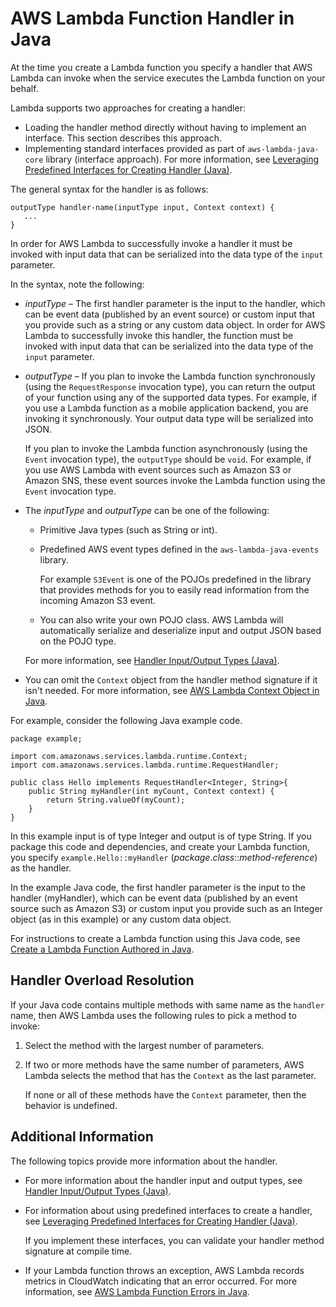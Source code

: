 # AWS Lambda Function Handler in Java<a name="java-programming-model-handler-types"></a>

At the time you create a Lambda function you specify a handler that AWS Lambda can invoke when the service executes the Lambda function on your behalf\. 

Lambda supports two approaches for creating a handler: 
+ Loading the handler method directly without having to implement an interface\. This section describes this approach\.
+  Implementing standard interfaces provided as part of `aws-lambda-java-core` library \(interface approach\)\. For more information, see [Leveraging Predefined Interfaces for Creating Handler \(Java\)](java-handler-using-predefined-interfaces.md)\. 

The general syntax for the handler is as follows:

```
outputType handler-name(inputType input, Context context) {
   ...
}
```

In order for AWS Lambda to successfully invoke a handler it must be invoked with input data that can be serialized into the data type of the `input` parameter\. 

In the syntax, note the following:
+  *inputType* – The first handler parameter is the input to the handler, which can be event data \(published by an event source\) or custom input that you provide such as a string or any custom data object\. In order for AWS Lambda to successfully invoke this handler, the function must be invoked with input data that can be serialized into the data type of the `input` parameter\.
+ *outputType* – If you plan to invoke the Lambda function synchronously \(using the `RequestResponse` invocation type\), you can return the output of your function using any of the supported data types\. For example, if you use a Lambda function as a mobile application backend, you are invoking it synchronously\. Your output data type will be serialized into JSON\. 

  If you plan to invoke the Lambda function asynchronously \(using the `Event` invocation type\), the `outputType` should be `void`\. For example, if you use AWS Lambda with event sources such as Amazon S3 or Amazon SNS, these event sources invoke the Lambda function using the `Event` invocation type\.
+ The *inputType* and *outputType* can be one of the following:
  + Primitive Java types \(such as String or int\)\.
  + Predefined AWS event types defined in the `aws-lambda-java-events` library\. 

    For example `S3Event` is one of the POJOs predefined in the library that provides methods for you to easily read information from the incoming Amazon S3 event\.
  + You can also write your own POJO class\. AWS Lambda will automatically serialize and deserialize input and output JSON based on the POJO type\. 

  For more information, see [Handler Input/Output Types \(Java\)](java-programming-model-req-resp.md)\.
+ You can omit the `Context` object from the handler method signature if it isn't needed\. For more information, see [AWS Lambda Context Object in Java](java-context-object.md)\.

For example, consider the following Java example code\. 

```
package example;

import com.amazonaws.services.lambda.runtime.Context; 
import com.amazonaws.services.lambda.runtime.RequestHandler;

public class Hello implements RequestHandler<Integer, String>{
    public String myHandler(int myCount, Context context) {
        return String.valueOf(myCount);
    }
}
```

In this example input is of type Integer and output is of type String\. If you package this code and dependencies, and create your Lambda function, you specify `example.Hello::myHandler` \(*package*\.*class*::*method\-reference*\) as the handler\. 

In the example Java code, the first handler parameter is the input to the handler \(myHandler\), which can be event data \(published by an event source such as Amazon S3\) or custom input you provide such as an Integer object \(as in this example\) or any custom data object\. 

For instructions to create a Lambda function using this Java code, see [Create a Lambda Function Authored in Java](get-started-step4-optional.md)\.

## Handler Overload Resolution<a name="java-programming-model-handler-types-overload-resolution"></a>

If your Java code contains multiple methods with same name as the `handler` name, then AWS Lambda uses the following rules to pick a method to invoke:

1. Select the method with the largest number of parameters\.

1. If two or more methods have the same number of parameters, AWS Lambda selects the method that has the `Context` as the last parameter\. 

   If none or all of these methods have the `Context` parameter, then the behavior is undefined\.

## Additional Information<a name="java-programming-model-handler-types-additional-info"></a>

The following topics provide more information about the handler\.
+ For more information about the handler input and output types, see [Handler Input/Output Types \(Java\)](java-programming-model-req-resp.md)\.
+ For information about using predefined interfaces to create a handler, see [Leveraging Predefined Interfaces for Creating Handler \(Java\)](java-handler-using-predefined-interfaces.md)\. 

  If you implement these interfaces, you can validate your handler method signature at compile time\. 
+ If your Lambda function throws an exception, AWS Lambda records metrics in CloudWatch indicating that an error occurred\. For more information, see [AWS Lambda Function Errors in Java](java-exceptions.md)\.
